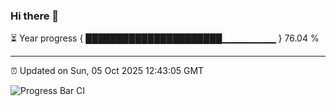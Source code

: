 ### Hi there 👋

⏳ Year progress { ██████████████████████▁▁▁▁▁▁▁▁ } 76.04 %

---

⏰ Updated on Sun, 05 Oct 2025 12:43:05 GMT

![Progress Bar CI](https://github.com/ZhaoGui/ZhaoGui/workflows/Progress%20Bar%20CI/badge.svg)
